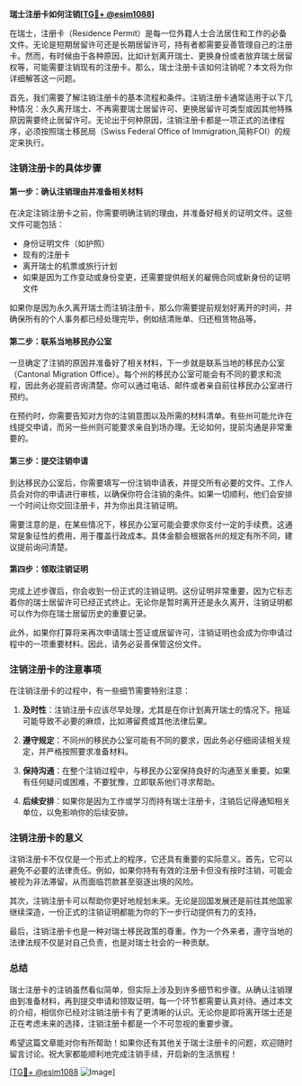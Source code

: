 **瑞士注册卡如何注销[[TG💪+ @esim1088](https://t.me/s/esim1088)]**

在瑞士，注册卡（Residence Permit）是每一位外籍人士合法居住和工作的必备文件。无论是短期居留许可还是长期居留许可，持有者都需要妥善管理自己的注册卡。然而，有时候由于各种原因，比如计划离开瑞士、更换身份或者放弃瑞士居留权等，可能需要注销现有的注册卡。那么，瑞士注册卡该如何注销呢？本文将为你详细解答这一问题。

首先，我们需要了解注销注册卡的基本流程和条件。注销注册卡通常适用于以下几种情况：永久离开瑞士、不再需要瑞士居留许可、更换居留许可类型或因其他特殊原因需要终止居留许可。无论出于何种原因，注销注册卡都是一项正式的法律程序，必须按照瑞士移民局（Swiss Federal Office of Immigration,简称FOI）的规定来执行。

### 注销注册卡的具体步骤

#### 第一步：确认注销理由并准备相关材料
在决定注销注册卡之前，你需要明确注销的理由，并准备好相关的证明文件。这些文件可能包括：
- 身份证明文件（如护照）
- 现有的注册卡
- 离开瑞士的机票或旅行计划
- 如果是因为工作变动或身份变更，还需要提供相关的雇佣合同或新身份的证明文件

如果你是因为永久离开瑞士而注销注册卡，那么你需要提前规划好离开的时间，并确保所有的个人事务都已经处理完毕，例如结清账单、归还租赁物品等。

#### 第二步：联系当地移民办公室
一旦确定了注销的原因并准备好了相关材料，下一步就是联系当地的移民办公室（Cantonal Migration Office）。每个州的移民办公室可能会有不同的要求和流程，因此务必提前咨询清楚。你可以通过电话、邮件或者亲自前往移民办公室进行预约。

在预约时，你需要告知对方你的注销意图以及所需的材料清单。有些州可能允许在线提交申请，而另一些州则可能要求亲自到场办理。无论如何，提前沟通是非常重要的。

#### 第三步：提交注销申请
到达移民办公室后，你需要填写一份注销申请表，并提交所有必要的文件。工作人员会对你的申请进行审核，以确保你符合注销的条件。如果一切顺利，他们会安排一个时间让你交回注册卡，并为你出具注销证明。

需要注意的是，在某些情况下，移民办公室可能会要求你支付一定的手续费。这通常是象征性的费用，用于覆盖行政成本。具体金额会根据各州的规定有所不同，建议提前询问清楚。

#### 第四步：领取注销证明
完成上述步骤后，你会收到一份正式的注销证明。这份证明非常重要，因为它标志着你的瑞士居留许可已经正式终止。无论你是暂时离开还是永久离开，注销证明都可以作为你在瑞士居留历史的重要记录。

此外，如果你打算将来再次申请瑞士签证或居留许可，注销证明也会成为你申请过程中的一项重要材料。因此，请务必妥善保管这份文件。

### 注销注册卡的注意事项

在注销注册卡的过程中，有一些细节需要特别注意：

1. **及时性**：注销注册卡应该尽早处理，尤其是在你计划离开瑞士的情况下。拖延可能导致不必要的麻烦，比如滞留费或其他法律后果。
   
2. **遵守规定**：不同州的移民办公室可能有不同的要求，因此务必仔细阅读相关规定，并严格按照要求准备材料。

3. **保持沟通**：在整个注销过程中，与移民办公室保持良好的沟通至关重要。如果有任何疑问或困难，不要犹豫，立即联系他们寻求帮助。

4. **后续安排**：如果你是因为工作或学习而持有瑞士注册卡，注销后记得通知相关单位，以免影响你的后续安排。

### 注销注册卡的意义

注销注册卡不仅仅是一个形式上的程序，它还具有重要的实际意义。首先，它可以避免不必要的法律责任。例如，如果你持有有效的注册卡但没有按时注销，可能会被视为非法滞留，从而面临罚款甚至驱逐出境的风险。

其次，注销注册卡可以帮助你更好地规划未来。无论是回国发展还是前往其他国家继续深造，一份正式的注销证明都能为你的下一步行动提供有力的支持。

最后，注销注册卡也是一种对瑞士移民政策的尊重。作为一个外来者，遵守当地的法律法规不仅是对自己负责，也是对瑞士社会的一种贡献。

### 总结

瑞士注册卡的注销虽然看似简单，但实际上涉及到许多细节和步骤。从确认注销理由到准备材料，再到提交申请和领取证明，每一个环节都需要认真对待。通过本文的介绍，相信你已经对注销注册卡有了更清晰的认识。无论你是即将离开瑞士还是正在考虑未来的选择，注销注册卡都是一个不可忽视的重要步骤。

希望这篇文章能对你有所帮助！如果你还有其他关于瑞士注册卡的问题，欢迎随时留言讨论。祝大家都能顺利地完成注销手续，开启新的生活旅程！

[[TG💪+ @esim1088](https://t.me/s/esim1088) ![Image](https://i.postimg.cc/4NQfJmqS/Snipaste-2025-05-13-00-14-12.png)]